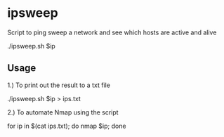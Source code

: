 # ipsweep
Script to ping sweep a network and see which hosts are active and alive 

 ./ipsweep.sh $ip 

## Usage

1.) To print out the result to a txt file 

./ipsweep.sh $ip > ips.txt
 

2.) To automate Nmap using the script

for ip in $(cat ips.txt); do nmap $ip; done
